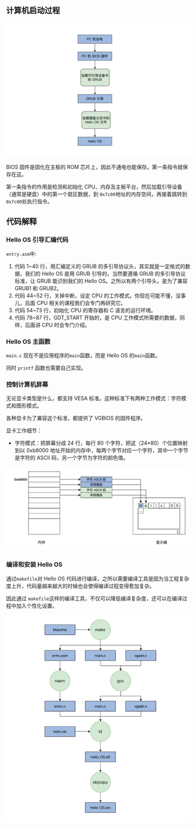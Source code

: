 ## 计算机启动过程

![计算机启动流程](./pics/01.jpg)

BIOS 固件是固化在主板的 ROM 芯片上，因此不通电也能保存。第一条指令就保存在这。

第一条指令的作用是检测和初始化 CPU、内存及主板平台，然后加载引导设备（通常是硬盘）中的第一个扇区数据，到 `0x7c00`地址的内存空间，再接着跳转到`0x7c00`处执行指令。

## 代码解释

### Hello OS 引导汇编代码

`entry.asm`中:

1. 代码 1~40 行，用汇编定义的 GRUB 的多引导协议头，其实就是一定格式的数据，我们的 Hello OS 是用 GRUB 引导的，当然要遵循 GRUB 的多引导协议标准，让 GRUB 能识别我们的 Hello OS。之所以有两个引导头，是为了兼容 GRUB1 和 GRUB2。
2. 代码 44~52 行，关掉中断，设定 CPU 的工作模式。你现在可能不懂，没事儿，后面 CPU 相关的课程我们会专门再研究它。
3. 代码 54~73 行，初始化 CPU 的寄存器和 C 语言的运行环境。
4. 代码 78~87 行，GDT_START 开始的，是 CPU 工作模式所需要的数据，同样，后面讲 CPU 时会专门介绍。

### Hello OS 主函数

`main.c` 现在不是应用程序的`main`函数，而是 Hello OS 的`main`函数。

同时 `printf` 函数也需要自己实现。

### 控制计算机屏幕

无论显卡类型是什么，都支持 VESA 标准。这种标准下有两种工作模式：字符模式和图形模式。

各种显卡为了兼容这个标准，都提供了 VGBIOS 的固件程序。

显卡工作细节：

- 字符模式：把屏幕分成 24 行，每行 80 个字符，把这（24\*80）个位置映射到以 0xb8000 地址开始的内存中，每两个字节对应一个字符，其中一个字节是字符的 ASCII 码，另一个字节为字符的颜色值。

![计算机启动流程](./pics/02.jpg)

### 编译和安装 Hello OS

通过`makefile`对 Hello OS 代码进行编译，之所以需要编译工具是因为当工程复杂度上升，代码量越来越大的时候也会使得编译过程变得愈加复杂。

因此通过 `makefile`这样的编译工具，不仅可以降低编译复杂度，还可以在编译过程中加入个性化设置。

![Hello OS编译流程](./pics/03.jpg)

